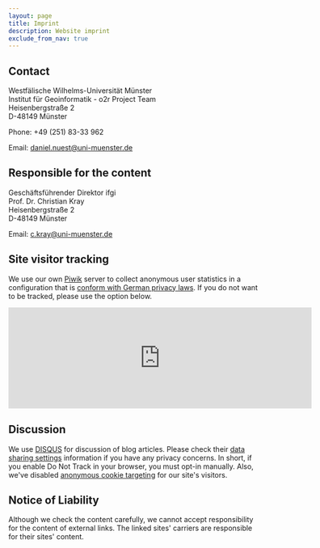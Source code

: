 ```yaml
---
layout: page
title: Imprint
description: Website imprint
exclude_from_nav: true
---
```


## Contact

Westfälische Wilhelms-Universität Münster<br />
Institut für Geoinformatik - o2r Project Team<br />
Heisenbergstraße 2<br />
D-48149 Münster

Phone: +49 (251) 83-33 962

Email: daniel.nuest@uni-muenster.de


## Responsible for the content

Geschäftsführender Direktor ifgi<br />
Prof. Dr. Christian Kray<br />
Heisenbergstraße 2<br />
D-48149 Münster

Email: c.kray@uni-muenster.de


## Site visitor tracking

We use our own [Piwik](https://piwik.org/) server to collect anonymous user statistics in a configuration that is [conform with German privacy laws](https://www.datenschutzzentrum.de/uploads/projekte/verbraucherdatenschutz/20110315-webanalyse-piwik.pdf). If you do not want to be tracked, please use the option below.

<iframe frameborder="no" width="600px" height="200px" src="https://o2r.uni-muenster.de/piwik/index.php?module=CoreAdminHome&action=optOut"></iframe>


## Discussion

We use [DISQUS](https://disqus.com/) for discussion of blog articles. Please check their [data sharing settings](https://help.disqus.com/customer/portal/articles/1657951) information if you have any privacy concerns. In short, if you enable Do Not Track in your browser, you must opt-in manually. Also, we've disabled [anonymous cookie targeting](https://help.disqus.com/customer/portal/articles/1657951-ad-training-settings) for our site's visitors.


## Notice of Liability

Although we check the content carefully, we cannot accept responsibility for the content of external links. The linked sites' carriers are responsible for their sites' content.
